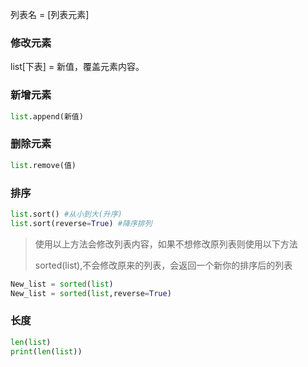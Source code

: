 



列表名 = [列表元素]

### 修改元素

list[下表] = 新值，覆盖元素内容。

### 新增元素

```python
list.append(新值)
```

### 删除元素

```python
list.remove(值)
```

### 排序

```python
list.sort() #从小到大(升序)
list.sort(reverse=True) #降序排列
```

> 使用以上方法会修改列表内容，如果不想修改原列表则使用以下方法
>
> sorted(list),不会修改原来的列表，会返回一个新你的排序后的列表

```python
New_list = sorted(list)
New_list = sorted(list,reverse=True)
```

### 长度

```python
len(list)
print(len(list))
```

